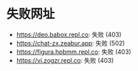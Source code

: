 # 失败网址
- https://deo.babox.repl.co: 失败 (403)
- https://chat-zx.zeabur.app: 失败 (502)
- https://figura.hpbmm.repl.co: 失败 (403)
- https://vi.zogzr.repl.co: 失败 (403)
